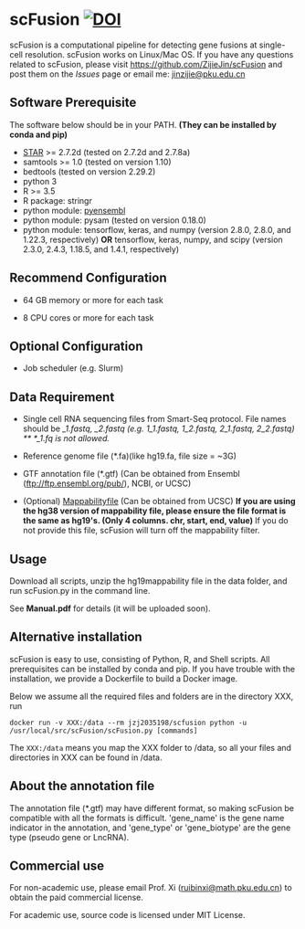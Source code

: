 # scFusion  [![DOI](https://zenodo.org/badge/372129480.svg)](https://zenodo.org/badge/latestdoi/372129480)

scFusion is a computational pipeline for detecting gene fusions at single-cell resolution. scFusion works on Linux/Mac OS. If you have any questions related to scFusion, please visit https://github.com/ZijieJin/scFusion and post them on the *Issues* page or email me: jinzijie@pku.edu.cn

## Software Prerequisite

The software below should be in your PATH. **(They can be installed by conda and pip)**

- [STAR](https://github.com/alexdobin/STAR) >= 2.7.2d (tested on 2.7.2d and 2.7.8a)
- samtools >= 1.0 (tested on version 1.10)
- bedtools (tested on version 2.29.2)
- python 3
- R >= 3.5 
- R package: stringr
- python module: [pyensembl](https://github.com/openvax/pyensembl)
- python module: pysam (tested on version 0.18.0)
- python module: tensorflow, keras, and numpy (version 2.8.0, 2.8.0, and 1.22.3, respectively) **OR** tensorflow, keras, numpy, and scipy (version 2.3.0, 2.4.3, 1.18.5, and 1.4.1, respectively)


## Recommend Configuration

- 64 GB memory or more for each task

- 8 CPU cores or more for each task 

## Optional Configuration

- Job scheduler (e.g. Slurm)

## Data Requirement

- Single cell RNA sequencing files from Smart-Seq protocol. File names should be *_1.fastq, *_2.fastq (e.g. 1_1.fastq, 1_2.fastq, 2_1.fastq, 2_2.fastq) ** \*_1.fq is not allowed.**

- Reference genome file (*.fa)(like hg19.fa, file size = ~3G)

- GTF annotation file (*.gtf) (Can be obtained from Ensembl (ftp://ftp.ensembl.org/pub/), NCBI, or UCSC)

- (Optional) [Mappabilityfile](https://genome.ucsc.edu/cgi-bin/hgTables) (Can be obtained from UCSC) **If you are using the hg38 version of mappability file, please ensure the file format is the same as hg19's. (Only 4 columns. chr, start, end, value)** If you do not provide this file, scFusion will turn off the mappability filter.

## Usage

Download all scripts, unzip the hg19mappability file in the data folder, and run scFusion.py in the command line.

See **Manual.pdf** for details (it will be uploaded soon).


## Alternative installation

scFusion is easy to use, consisting of Python, R, and Shell scripts. All prerequisites can be installed by conda and pip. If you have trouble with the installation, we provide a Dockerfile to build a Docker image. 

Below we assume all the required files and folders are in the directory XXX, run

`docker run -v XXX:/data --rm jzj2035198/scfusion python -u /usr/local/src/scFusion/scFusion.py [commands]`

The `XXX:/data` means you map the XXX folder to /data, so all your files and directories in XXX can be found in /data. 

## About the annotation file

The annotation file (\*.gtf) may have different format, so making scFusion be compatible with all the formats is difficult. 'gene_name' is the gene name indicator in the annotation, and 'gene_type' or 'gene_biotype' are the gene type (pseudo gene or LncRNA). 

## Commercial use

For non-academic use, please email Prof. Xi (ruibinxi@math.pku.edu.cn) to obtain the paid commercial license.

For academic use, source code is licensed under MIT License. 

